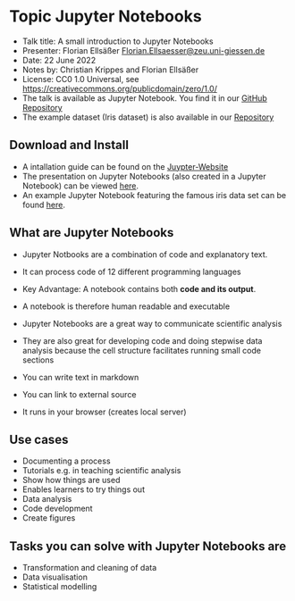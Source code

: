 # Topic Jupyter Notebooks

- Talk title: A small introduction to Jupyter Notebooks
- Presenter: Florian Ellsäßer <Florian.Ellsaesser@zeu.uni-giessen.de>
- Date: 22 June 2022
- Notes by: Christian Krippes and Florian Ellsäßer
- License: CC0 1.0 Universal, see <https://creativecommons.org/publicdomain/zero/1.0/>
- The talk is available as Jupyter Notebook. You find it in our [GitHub Repository](https://github.com/HackyHour/Giessen/blob/gh-pages/notes/2022-07-27-HackyHour-2_presentation.ipynb)
- The example dataset (Iris dataset) is also available in our [Repository](https://github.com/HackyHour/Giessen/blob/gh-pages/notes/2022-07-27-HackyHour-2_Iris_example.ipynb)

## Download and Install
- A intallation guide can be found on the [Juypter-Website](https://jupyter.org/install)
- The presentation on Jupyter Notebooks (also created in a Jupyter Notebook) can be viewed [here](https://gitlab.ub.uni-giessen.de/hackyhour-team/hackyhour-giessen-orga/-/blob/main/Notes/2022-07-27-HackyHour_presentation.ipynb).
- An example Jupyter Notebook featuring the famous iris data set can be found [here](https://gitlab.ub.uni-giessen.de/hackyhour-team/hackyhour-giessen-orga/-/blob/main/Notes/2022-07-27-HackyHour_Iris_example.ipynb).

## What are Jupyter Notebooks

- Jupyter Notbooks are a combination of code and explanatory text.
- It can process code of 12 different programming languages
- Key Advantage: A notebook contains both **code and its output**.
- A notebook is therefore human readable and executable
- Jupyter Notebooks are a great way to communicate scientific analysis
- They are also great for developing code and doing stepwise data analysis because the cell structure facilitates running small code sections

- You can write text in markdown
- You can link to external source
- It runs in your browser (creates local server)

## Use cases

- Documenting a process
- Tutorials e.g. in teaching scientific analysis
- Show how things are used
- Enables learners to try things out
- Data analysis
- Code development
- Create figures 

## Tasks you can solve with Jupyter Notebooks are

- Transformation and cleaning of data
- Data visualisation
- Statistical modelling
